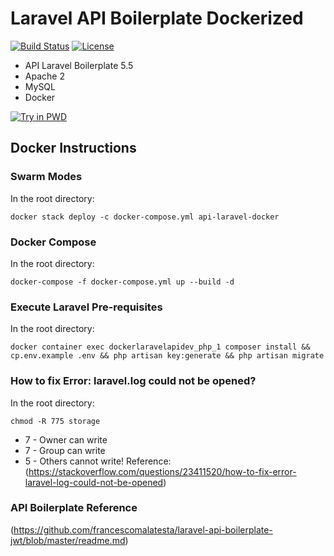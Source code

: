 # Laravel API Boilerplate Dockerized

[![Build Status](https://travis-ci.org/jfernancordova/docker-laravel-api-dev.svg?branch=master)](https://travis-ci.org/jfernancordova/docker-laravel-api-dev)
[![License](https://img.shields.io/badge/License-MIT-yellow.svg)](https://opensource.org/licenses/MIT)

* API Laravel Boilerplate 5.5
* Apache 2
* MySQL
* Docker

[![Try in PWD](https://cdn.rawgit.com/play-with-docker/stacks/cff22438/assets/images/button.png)](http://play-with-docker.com?stack=https://raw.githubusercontent.com/jfernancordova/docker-laravel-api-dev/master/docker-compose.yml)
 
## Docker Instructions

### Swarm Modes
In the root directory:
<pre><code>docker stack deploy -c docker-compose.yml api-laravel-docker</code></pre>

### Docker Compose
In the root directory:
<pre><code>docker-compose -f docker-compose.yml up --build -d</code></pre>

### Execute Laravel Pre-requisites
In the root directory:
<pre><code>docker container exec dockerlaravelapidev_php_1 composer install && cp.env.example .env && php artisan key:generate && php artisan migrate</code></pre>

### How to fix Error: laravel.log could not be opened?
In the root directory:
<pre><code>chmod -R 775 storage </code></pre>
* 7 - Owner can write
* 7 - Group can write
* 5 - Others cannot write!
Reference:
(https://stackoverflow.com/questions/23411520/how-to-fix-error-laravel-log-could-not-be-opened)

### API Boilerplate Reference
(https://github.com/francescomalatesta/laravel-api-boilerplate-jwt/blob/master/readme.md)
